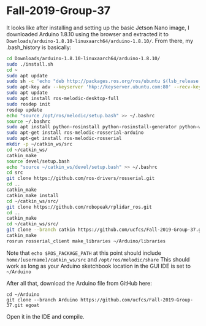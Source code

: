 ﻿# Fall-2019-Group-37
It looks like after installing and setting up the basic Jetson Nano image, I downloaded Arduino 1.8.10 using the browser and extracted it to `Downloads/arduino-1.8.10-linuxaarch64/arduino-1.8.10/`. From there, my .bash_history is basically:

```bash
cd Downloads/arduino-1.8.10-linuxaarch64/arduino-1.8.10/
sudo ./install.sh
cd ~
sudo apt update
sudo sh -c 'echo "deb http://packages.ros.org/ros/ubuntu $(lsb_release -sc) main" > /etc/apt/sources.list.d/ros-latest.list'
sudo apt-key adv --keyserver 'hkp://keyserver.ubuntu.com:80' --recv-key C1CF6E31E6BADE8868B172B4F42ED6FBAB17C654
sudo apt update
sudo apt install ros-melodic-desktop-full
sudo rosdep init
rosdep update
echo "source /opt/ros/melodic/setup.bash" >> ~/.bashrc
source ~/.bashrc
sudo apt install python-rosinstall python-rosinstall-generator python-wstool build-essential
sudo apt-get install ros-melodic-rosserial-arduino
sudo apt-get install ros-melodic-rosserial
mkdir -p ~/catkin_ws/src
cd ~/catkin_ws/
catkin_make
source devel/setup.bash
echo "source ~/catkin_ws/devel/setup.bash" >> ~/.bashrc
cd src
git clone https://github.com/ros-drivers/rosserial.git
cd ..
catkin_make
catkin_make install
cd ~/catkin_ws/src/
git clone https://github.com/robopeak/rplidar_ros.git
cd ..
catkin_make
cd ~/catkin_ws/src/
git clone --branch catkin https://github.com/ucfcs/Fall-2019-Group-37.git egoat
catkin_make
rosrun rosserial_client make_libraries ~/Arduino/libraries
```
Note that `echo $ROS_PACKAGE_PATH` at this point should include `home/[username]/catkin_ws/src` and `/opt/ros/melodic/share`
This should work as long as your Arduino sketchbook location in the GUI IDE is set to `~/Arduino`

After all that, download the Arduino file from GitHub here:
```
cd ~/Arduino
git clone --branch Arduino https://github.com/ucfcs/Fall-2019-Group-37.git egoat
```
Open it in the IDE and compile.
